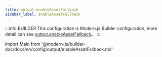 ```yaml
---
title: output.enableAssetFallback
sidebar_label: enableAssetFallback
---
```


:::info BUILDER
This configuration is Modern.js Builder configuration, more detail can see [output.enableAssetFallback](https://modernjs.dev/builder/en/api/config-output.html#output-enableassetfallback)。
:::

import Main from '@modern-js/builder-doc/docs/en/config/output/enableAssetFallback.md'

<Main />
